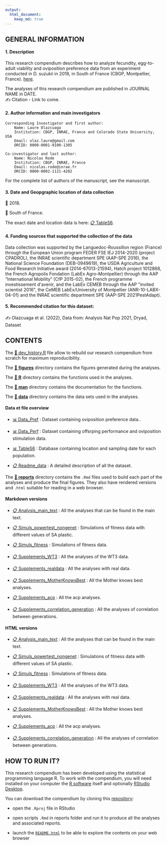 ```yaml
---
output: 
  html_document:
    keep_md: true
---
```


<!-- README.md is generated from README.Rmd. Please edit that file -->



## GENERAL INFORMATION

####  1. Description
This research compendium describes how to analyze fecundity, egg-to-adult viability and oviposition preference data from an experiment conducted in D. suzukii in 2018, in South of France (CBGP, Montpellier, France). [here](https://github.com/nrode/NatPop2021).  

The analyses of this research compendium are published in JOURNAL NAME in DATE.   
:writing_hand: Citation - Link to come.   

####  2. Author information and main investigators
	Corresponding Investigator and first author:
		Name: Laure Olazcuaga
		Institution: CBGP, INRAE, France and Colorado State University, USA
		Email: olaz.laure@gmail.com
		ORCID: 0000-0001-9100-1305

	Co-investigator and last author: 
		Name: Nicolas Rode
		Institution: CBGP, INRAE, France
		Email: nicolas.rode@inrae.fr
		ORCID: 0000-0002-1121-4202

For the complete list of authors of the manuscript, see the manuscript.  

####  3. Date and Geopgraphic location of data collection
:date: 2018.   

:round_pushpin: South of France.   

The exact date and location data is here: [:clipboard: TableS6](data/TableS6.csv).  

####  4. Funding sources that supported the collection of the data
Data collection was supported by the Languedoc-Roussillon region (France) through the European Union program FEDER FSE IEJ 2014-2020 (project CPADROL), the INRAE scientific department SPE (AAP-SPE 2016), the National Science Foundation (DEB-0949619), the USDA Agriculture and Food Research Initiative award (2014-67013-21594), Hatch project 1012868, the French Agropolis Fondation (LabEx Agro–Montpellier) through the AAP “International Mobility” (CfP 2015-02), the French programme investissement d'avenir, and the LabEx CEMEB through the AAP "invited scientist 2016", the CeMEB LabEx/University of Montpellier (ANR-10-LABX-04-01) and the INRAE scientific department SPE (AAP-SPE 2021PestAdapt).

####  5. Recommended citation for this dataset:
:writing_hand: Olazcuaga et al. (2022), Data from: Analysis Nat Pop 2021, Dryad, Dataset


## CONTENTS

The [:hammer: dev_history.R](devhistory.R) file allow to rebuild our research compendium from scratch for maximum reproducibility.

The [:open_file_folder: **figures**](figures/) directory contains the figures generated during the analyses.

The [:open_file_folder: **R**](R/) directory contains the functions used in the analyses.

The [:open_file_folder: **man**](man/) directory contains the documentation for the functions.

The [:open_file_folder: **data**](data/) directory contains the data sets used in the analyses. 

#### Data et file overview
 - [:bar_chart: Data_Pref](data/DATACOMPLET_PREF.csv) : Dataset containing oviposition preference data..

 - [:bar_chart: Data_Perf](data/DATACOMPLET_PERF.csv) : Dataset containing offsrping performance and oviposition stimulation data.
 
 - [:bar_chart: TableS6](data/TableS6.csv) : Database containing location and sampling date for each population. 
 
 - [:clipboard: Readme_data](data/Readme_data.txt) : A detailed description of all the dataset. 

  
The [:open_file_folder: **reports**](reports/) directory contains the `.Rmd` files used to build each part of the analyses and produce the final figures. They also have rendered versions and `.html` suitable for reading in a web browser.

#### Markdown versions

 - [:clipboard: Analysis_main_text](reports/maintext.Rmd) : All the analyses that can be found in the main text.

 - [:clipboard: Simuls_powertest_nongenet](reports/simuls_powertest_nongenet.Rmd) : Simulations of fitness data with different values of SA plastic.
 
 - [:clipboard: Simuls_fitness](reports/simuls_fitness.Rmd) : Simulations of fitness data.
 
 - [:clipboard: Supplements_WT3](reports/supplements_WT3.Rmd) : All the analyses of the WT3 data.
 
 - [:clipboard: Supplements_realdata](reports/Supplements_RealData.Rmd) : All the analyses with real data.
 
 - [:clipboard: Supplements_MotherKnowsBest](reports/supplements_MotherKnowsBest.Rmd) : All the Mother knows best analyses. 
 
 - [:clipboard: Supplements_acp](reports/supplements_acp.Rmd) : All the acp analyses. 

 - [:clipboard: Supplements_correlation_generation](reports/supplements_correlation_generation.Rmd) : All the analyses of correlation between generations. 
 
 
#### HTML versions

 - [:clipboard: Analysis_main_text](reports/maintext.html) : All the analyses that can be found in the main text.

 - [:clipboard: Simuls_powertest_nongenet](reports/simuls_powertest_nongenet.html) : Simulations of fitness data with different values of SA plastic.
 
 - [:clipboard: Simuls_fitness](reports/simuls_fitness.html) : Simulations of fitness data.
 
 - [:clipboard: Supplements_WT3](reports/supplements_WT3.html) : All the analyses of the WT3 data.
 
 - [:clipboard: Supplements_realdata](reports/Supplements_RealData.html) : All the analyses with real data.
 
 - [:clipboard: Supplements_MotherKnowsBest](reports/supplements_MotherKnowsBest.html) : All the Mother knows best analyses. 
 
 - [:clipboard: Supplements_acp](reports/supplements_acp.html) : All the acp analyses. 

 - [:clipboard: Supplements_correlation_generation](reports/supplements_correlation_generation.html) : All the analyses of correlation between generations. 


## HOW TO RUN IT?

This research compendium has been developed using the statistical programming language R. To work with the compendium, you will need
installed on your computer the [R software](https://cloud.r-project.org/)
itself and optionally [RStudio Desktop](https://rstudio.com/products/rstudio/download/).

You can download the compendium by cloning this [repository](https://github.com/nrode/NatPop2021.git):
  
  - open the `.Rproj` file in RStudio

  - open scripts `.Rmd` in reports folder and run it to produce all the analyses and associated reports.
  
  - launch the [`README.html`](README.html) to be able to explore the contents on your web browser


